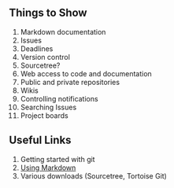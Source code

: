 ## Things to Show

1. Markdown documentation 
1. Issues
1. Deadlines
1. Version control
1. Sourcetree?
1. Web access to code and documentation
1. Public and private repositories
1. Wikis
1. Controlling notifications
1. Searching Issues
1. Project boards

## Useful Links

1. Getting started with git
1. [Using Markdown](https://help.github.com/articles/basic-writing-and-formatting-syntax/)
1. Various downloads (Sourcetree, Tortoise Git)
